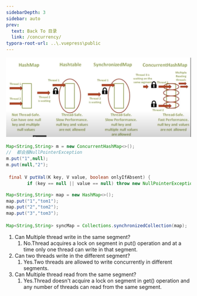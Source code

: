 ```yaml
---
sidebarDepth: 3
sidebar: auto
prev:
  text: Back To 目录
  link: /concurrency/
typora-root-url: ..\.vuepress\public
---
```


![image-20210630161931174](/images/concurrency/image-20210630161931174.png)

```java
Map<String,String> m = new ConcurrentHashMap<>();
//  都会报NullPointerException
m.put("1",null);
m.put(null,"2");

 final V putVal(K key, V value, boolean onlyIfAbsent) {
        if (key == null || value == null) throw new NullPointerException();
```



```java
Map<String,String> map = new HashMap<>();
map.put("1","tom1");
map.put("2","tom2");
map.put("3","tom3");

Map<String,String> syncMap = Collections.synchronizedCollection(map);
```



1. Can Multiple thread write in the same segment?
   1. No.Thread acquires a lock on segment in put()  operation and at a time only one thread can write in that segment.
2. Can two threads write in the different segment?
   1. Yes.Two threads are allowed to write  concurrently in different segments.
3. Can Multiple thread read from the same segment?
   1. Yes.Thread doesn't acquire a lock on segment in get() operation and any number of threads can read from the same segment.